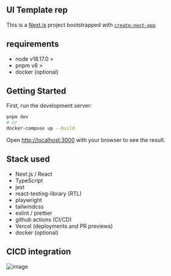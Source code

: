 ## UI Template rep

This is a [Next.js](https://nextjs.org/) project bootstrapped with [`create-next-app`](https://github.com/vercel/next.js/tree/canary/packages/create-next-app).

## requirements

- node v18.17.0 >
- pnpm v8 >
- docker (optional)

## Getting Started

First, run the development server:

```bash
pnpm dev
# or
docker-compose up --build
```

Open [http://localhost:3000](http://localhost:3000) with your browser to see the result.

## Stack used

- Next.js / React
- TypeScript
- jest
- react-testing-library (RTL)
- playwright
- tailwindcss
- eslint / prettier
- github actions (CI/CD)
- Vercel (deployments and PR previews)
- docker (optional)

## CICD integration

![image](https://user-images.githubusercontent.com/13686332/94494964-dbefa480-01c6-11eb-9ab3-11ecd6015d25.png)
